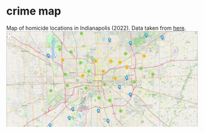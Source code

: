 # crime map
Map of homicide locations in Indianapolis (2022). Data taken from [here](https://www.wrtv.com/news/local-news/crime/people-weve-lost-these-are-the-indianapolis-homicide-victims-of-2022).
![map-preview](map-preview.png)
